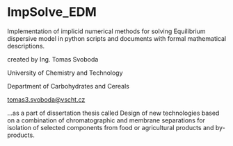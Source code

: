 # ImpSolve_EDM
Implementation of implicid numerical methods for solving Equilibrium dispersive model in python scripts and documents with formal mathematical descriptions.

created by 
Ing. Tomas Svoboda

University of Chemistry and Technology

Department of Carbohydrates and Cereals

tomas3.svoboda@vscht.cz

...as a part of dissertation thesis called 
Design of new technologies based on a combination of chromatographic and 
membrane separations for isolation of selected components from food or 
agricultural products and by-products.
